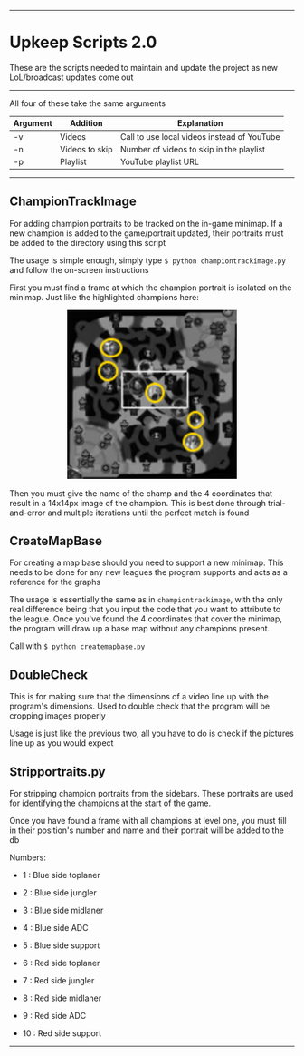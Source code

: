 ***

# Upkeep Scripts 2.0

These are the scripts needed to maintain and update the project as new LoL/broadcast updates come out

***
All four of these take the same arguments

|Argument|Addition|Explanation
|---|---|---|
|-v|Videos|Call to use local videos instead of YouTube|
|-n|Videos to skip| Number of videos to skip in the playlist| 
|-p|Playlist|YouTube playlist URL|

***

## ChampionTrackImage

For adding champion portraits to be tracked on the in-game minimap. If a new champion is added to the game/portrait updated, their portraits must be added to the directory using this script

The usage is simple enough, simply type `$ python championtrackimage.py` and follow the on-screen instructions

First you must find a frame at which the champion portrait is isolated on the minimap. Just like the highlighted champions here:

<p align = "center">
	<img src = "/assets/markdown_assets/isolated_minimap.png" width = 300>
</p> 

Then you must give the name of the champ and the 4 coordinates that result in a 14x14px image of the champion. This is best done through trial-and-error and multiple iterations until the perfect match is found

## CreateMapBase

For creating a map base should you need to support a new minimap. This needs to be done for any new leagues the program supports and acts as a reference for the graphs

The usage is essentially the same as in `championtrackimage`, with the only real difference being that you input the code that you want to attribute to the league. Once you've found the 4 coordinates that cover the minimap, the program will draw up a base map without any champions present.

Call with `$ python createmapbase.py`


## DoubleCheck

This is for making sure that the dimensions of a video line up with the program's dimensions. Used to double check that the program will be cropping images properly

Usage is just like the previous two, all you have to do is check if the pictures line up as you would expect


## Stripportraits.py

For stripping champion portraits from the sidebars. These portraits are used for identifying the champions at the start of the game. 

Once you have found a frame with all champions at level one, you must fill in their position's number and name and their portrait will be added to the db

Numbers: 
* 1  : Blue side toplaner
* 2  : Blue side jungler
* 3  : Blue side midlaner
* 4  : Blue side ADC
* 5  : Blue side support

* 6  : Red side toplaner
* 7  : Red side jungler
* 8  : Red side midlaner
* 9  : Red side ADC
* 10 : Red side support

***